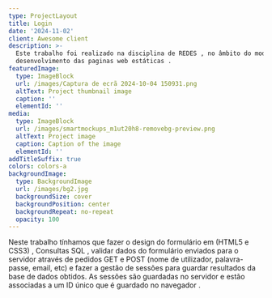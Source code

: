 ```yaml
---
type: ProjectLayout
title: Login
date: '2024-11-02'
client: Awesome client
description: >-
  Este trabalho foi realizado na disciplina de REDES , no âmbito do modulo 4 ,
  desenvolvimento das paginas web estáticas .
featuredImage:
  type: ImageBlock
  url: /images/Captura de ecrã 2024-10-04 150931.png
  altText: Project thumbnail image
  caption: ''
  elementId: ''
media:
  type: ImageBlock
  url: /images/smartmockups_m1ut20h8-removebg-preview.png
  altText: Project image
  caption: Caption of the image
  elementId: ''
addTitleSuffix: true
colors: colors-a
backgroundImage:
  type: BackgroundImage
  url: /images/bg2.jpg
  backgroundSize: cover
  backgroundPosition: center
  backgroundRepeat: no-repeat
  opacity: 100
---
```

Neste trabalho tínhamos que fazer o design do formulário em (HTML5 e CSS3) , Consultas SQL , validar dados do formulário enviados para o servidor através de pedidos GET e POST (nome de utilizador, palavra-passe, email, etc) e fazer a  gestão de sessões para guardar resultados da base de dados obtidos. As sessões são guardadas no servidor e estão associadas a um ID único que é guardado no navegador .
